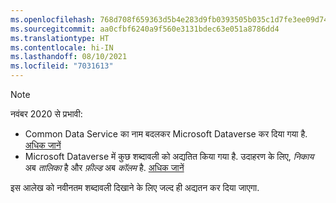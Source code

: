 ```yaml
---
ms.openlocfilehash: 768d708f659363d5b4e283d9fb0393505b035c1d7fe3ee09d74ea17eab87a8f0
ms.sourcegitcommit: aa0cfbf6240a9f560e3131bdec63e051a8786dd4
ms.translationtype: HT
ms.contentlocale: hi-IN
ms.lasthandoff: 08/10/2021
ms.locfileid: "7031613"
---
```

> [!NOTE]
> नवंबर 2020 से प्रभावी:
> - Common Data Service का नाम बदलकर Microsoft Dataverse कर दिया गया है. [अधिक जानें](https://aka.ms/PAuAppBlog)
> - Microsoft Dataverse में कुछ शब्दावली को अद्यतित किया गया है. उदाहरण के लिए, *निकाय* अब *तालिका* है और *फ़ील्ड* अब *कॉलम* है. [अधिक जानें](/powerapps/maker/data-platform/data-platform-intro)
>
> इस आलेख को नवीनतम शब्दावली दिखाने के लिए जल्द ही अद्यतन कर दिया जाएगा.